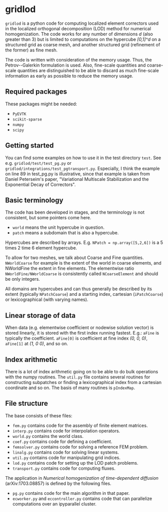 # gridlod

`gridlod` is a python code for computing localized element correctors
used in the localized orthogonal decomposition (LOD) method for
numerical homogenization. The code works for any number of dimensions
*d* (also greater than 3) but is limited to computations on the
hypercube *[0,1]^d* on a structured grid as coarse mesh, and another
structured grid (refinement of the former) as fine mesh.

The code is written with consideration of the memory usage. Thus, the
Petrov--Galerkin formulation is used. Also, fine-scale quantities and
coarse-scale quantities are distinguished to be able to discard as
much fine-scale information as early as possible to reduce the memory
usage.

## Required packages

These packages might be needed:
* `PyEVTK`
* `scikit-sparse`
* `numpy`
* `scipy`

## Getting started
You can find some examples on how to use it in the test directory
`test`. See e.g. `gridlod/test/test_pg.py` or
`gridlod/integrations/test_pgtransport.py`. Especially, I think the
example on line 89 in test_pg.py is illustrative, since that example
is taken from Daniel Peterseim's paper, "Variational Multiscale
Stabilization and the Exponential Decay of Correctors".

## Basic terminology
The code has been developed in stages, and the terminology is not
consistent, but some pointers come here.

* `world` means the unit hypercube in question.
* `patch` means a subdomain that is also a hypercube.

Hypercubes are described by arrays. E.g. `NPatch = np.array([5,2,6])`
is a 5 times 2 time 6 element hypercube.

To allow for two meshes, we talk about Coarse and Fine
quantities. `NWorldCoarse` for example is the extent of the world in
coarse elements, and NWorldFine the extent in fine elements. The
elementwise ratio `NWorldFine/NWorldCoarse` is consistently called
`NCoarseElement` and should be only integers.

All domains are hypercubes and can thus generally be described by its
extent (typically `NPatchCoarse`) and a starting index, cartesian
(`iPatchCoarse`) or lexicographical (with varying names).

## Linear storage of data
When data (e.g. elementwise coefficient or nodewise solution vector)
is stored linearly, it is stored with the first index running
fastest. E.g.: `aFine` is typically the coefficient. `aFine[0]` is
coefficient at fine index *(0, 0, 0)*, `aFine[1]` at *(1, 0 0)*, and
so on.

## Index arithmetic
There is a lot of index arithmetic going on to be able to do bulk
operations with the numpy routines. The `util.py` file contains
several routines for constructing subpatches or finding a
lexicographical index from a cartesian coordinate and so on. The basis
of many routines is `pIndexMap`.

## File structure

The base consists of these files:
* `fem.py` contains code for the assembly of finite element matrices.
* `interp.py` contains code for interpolation operators.
* `world.py` contains the world class.
* `coef.py` contains code for defining a coefficient.
* `femsolver.py` contains code for solving a reference FEM problem.
* `linalg.py` contains code for solving linear systems.
* `util.py` contains code for manipulating grid indices.
* `lod.py` contains code for setting up the LOD patch problems.
* `transport.py` contains code for computing fluxes.

The application in *Numerical homogenization of time-dependent
diffusion* (arXiv:1703.08857) is defined by the following files.
* `pg.py` contains code for the main algorithm in that paper.
* `ecworker.py` and `eccontroller.py` contains code that can parallelize computations over an ipyparallel cluster.
